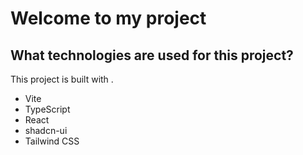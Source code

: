 # Welcome to my project

## What technologies are used for this project?

This project is built with .

- Vite
- TypeScript
- React
- shadcn-ui
- Tailwind CSS



